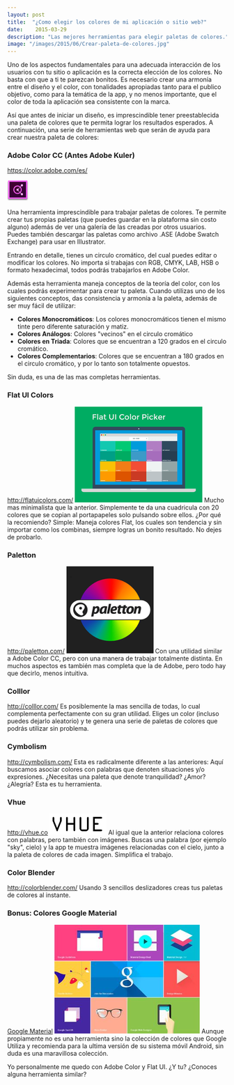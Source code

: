 ```yaml
---
layout: post
title:  "¿Como elegir los colores de mi aplicación o sitio web?"
date:    2015-03-29
description: "Las mejores herramientas para elegir paletas de colores."
image: "/images/2015/06/Crear-paleta-de-colores.jpg"
---
```


Uno de los aspectos fundamentales para una adecuada interacción de los usuarios con tu sitio o aplicación es la correcta elección de los colores. No basta con que a ti te parezcan bonitos. Es necesario crear una armonía entre el diseño y el color, con tonalidades apropiadas tanto para el publico objetivo, como para la temática de la app, y no menos importante, que el color de toda la aplicación sea consistente con la marca. 

Así que antes de iniciar un diseño, es imprescindible tener preestablecida una paleta de colores que te permita lograr los resultados esperados. A continuación, una serie de herramientas web que serán de ayuda para crear nuestra paleta de colores: 


### Adobe Color CC (Antes Adobe Kuler)
<a href="https://color.adobe.com/es/" target="_blank">https://color.adobe.com/es/</a>

<span class="image center">
  <img src="/images/2015/06/adobe-color-logo.png">
</span>

Una herramienta imprescindible para trabajar paletas de colores. Te permite crear tus propias paletas (que puedes guardar en la plataforma sin costo alguno) además de ver una galería de las creadas por otros usuarios. Puedes también descargar las paletas como archivo .ASE (Adobe Swatch Exchange) para usar en Illustrator.  

Entrando en detalle, tienes un circulo cromático, del cual puedes editar o modificar los colores. No importa si trabajas con RGB, CMYK, LAB, HSB o formato hexadecimal, todos podrás trabajarlos en Adobe Color. 

Además esta herramienta maneja conceptos de la teoría del color, con los cuales podrás experimentar para crear tu paleta. Cuando utilizas uno de los siguientes conceptos, das consistencia y armonía a la paleta, además de ser muy fácil de utilizar: 

* **Colores Monocromáticos**: Los colores monocromáticos tienen el mismo tinte pero diferente saturación y matiz. 
* **Colores Análogos**: Colores "vecinos" en el circulo cromático 
* **Colores en Triada**: Colores que se encuentran a 120 grados en el circulo cromático. 
* **Colores Complementarios**: Colores que se encuentran a 180 grados en el circulo cromático, y por lo tanto son totalmente opuestos. 
 
Sin duda, es una de las mas completas herramientas. 
 
### Flat UI Colors
<a href="http://flatuicolors.com/" target="_blank">http://flatuicolors.com/</a>
<span class="image center">
  <img src="/images/2015/06/flat-ui-color.png">
</span>
Mucho mas minimalista que la anterior. Simplemente te da una cuadricula con 20 colores que se copian al portapapeles solo pulsando sobre ellos. ¿Por qué la recomiendo? Simple: Maneja colores Flat, los cuales son tendencia y sin importar como los combinas, siempre logras un bonito resultado. No dejes de probarlo. 
 
### Paletton
<a href="http://paletton.com/" target="_blank">http://paletton.com/</a>
<span class="image center">
  <img src="/images/2015/06/paletton.png">
</span>
Con una utilidad similar a Adobe Color CC, pero con una manera de trabajar totalmente distinta. En muchos aspectos es también mas completa que la de Adobe, pero todo hay que decirlo, menos intuitiva. 
 
### Colllor 
<a href="http://colllor.com/" target="_blank">http://colllor.com/</a>
Es posiblemente la mas sencilla de todas, lo cual complementa perfectamente con su gran utilidad. Eliges un color (incluso puedes dejarlo aleatorio) y te genera una serie de paletas de colores que podrás utilizar sin problema. 


### Cymbolism 
<a href="http://cymbolism.com/" target="_blank">http://cymbolism.com/</a>
Esta es radicalmente diferente a las anteriores: Aquí buscamos asociar colores con palabras que denoten situaciones y/o expresiones. ¿Necesitas una paleta que denote tranquilidad? ¿Amor? ¿Alegría? Esta es tu herramienta. 

### Vhue 
<a href="http://vhue.co/Home" target="_blank">http://vhue.co</a>
<span class="image center">
  <img src="/images/2015/06/vhue.png">
</span>
Al igual que la anterior relaciona colores con palabras, pero también con imágenes. Buscas una palabra (por ejemplo "sky", cielo) y la app te muestra imágenes relacionadas con el cielo, junto a la paleta de colores de cada imagen. Simplifica el trabajo. 

### Color Blender 
<a href="http://colorblender.com/" target="_blank">http://colorblender.com/</a>
Usando 3 sencillos deslizadores creas tus paletas de colores al instante. 
 
### Bonus: Colores Google Material 
<a href="http://www.google.com/design/spec/style/color.html#color-color-palette" target="_blank">Google Material</a> 
<span class="image center">
  <img src="/images/2015/06/google-material-design.jpg">
</span>
Aunque propiamente no es una herramienta sino la colección de colores que Google Utiliza y recomienda para la ultima versión de su sistema móvil Android, sin duda es una maravillosa colección. 
 
Yo personalmente me quedo con Adobe Color y Flat UI. ¿Y tu? ¿Conoces alguna herramienta similar?  
